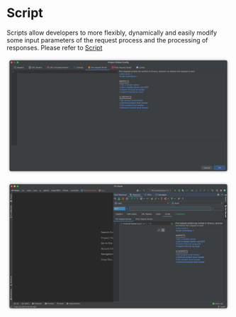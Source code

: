 # Script

Scripts allow developers to more flexibly, dynamically and easily modify some input parameters of the request process and the processing of responses.
Please refer to [Script](../script.md)

![scriptProject](../../../.vuepress/public/img/2022.2.3/scriptProject_en.png)

![scriptModule](../../../.vuepress/public/img/2022.2.3/scriptModule_en.png)
